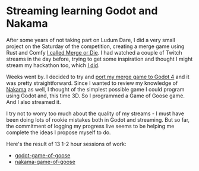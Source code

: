 # Streaming learning Godot and Nakama

After some years of not taking part on Ludum Dare, I did a very small project on the Saturday of the competition, creating a merge game using Rust and Comfy [I called Merge or Die](https://github.com/JosePedroDias/ld55).
I had watched a couple of Twitch streams in the day before, trying to get some
inspiration and thought I might stream my hackathon too, which [I did](https://www.twitch.tv/jose_pedro_dias).

Weeks went by. I decided to try and [port my merge game to Godot 4](https://github.com/JosePedroDias/merge_or_die) and it was pretty straightforward. Since I wanted to review my knowledge of
[Nakama](https://heroiclabs.com/nakama/) as well, I thought of the simplest possible game I could program using Godot and, this time 3D. So I programmed a Game of Goose game. And I also streamed it.

I try not to worry too much about the quality of my streams - I must have been doing lots of rookie mistakes both in Godot and streaming. But so far, the commitment of logging my progress live seems to be helping me complete the ideas I propose myself to do.

Here's the result of 13 1-2 hour sessions of work:

- [godot-game-of-goose](https://github.com/josepedrodias/godot-game-of-goose)
- [nakama-game-of-goose](https://github.com/josepedrodias/nakama-game-of-goose)
